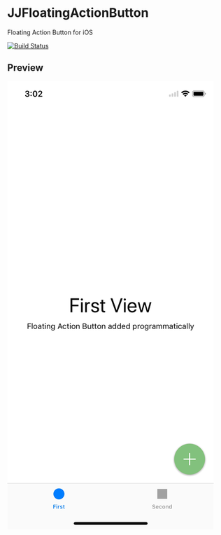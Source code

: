 # JJFloatingActionButton
Floating Action Button for iOS

[![Build Status](https://travis-ci.org/jjochen/JJFloatingActionButton.svg?branch=master)](https://travis-ci.org/jjochen/JJFloatingActionButton)


## Preview
![Preview](./Images/JJFloatingActionButton.gif)
